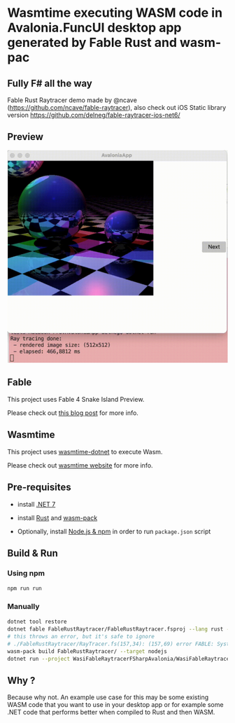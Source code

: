 # Wasmtime executing WASM code in Avalonia.FuncUI desktop app generated by Fable Rust and wasm-pac

## Fully F# all the way

Fable Rust Raytracer demo made by @ncave (https://github.com/ncave/fable-raytracer), also check out iOS Static library version https://github.com/delneg/fable-raytracer-ios-net6/

## Preview
![gif](https://github.com/delneg/WasmtimeFableRaytracerFSharpAvalonia/blob/master/assets/demo.gif?raw=true)

## Fable

This project uses Fable 4 Snake Island Preview.

Please check out [this blog post](https://fable.io/blog/2022/2022-06-06-Snake_Island_alpha.html) for more info.


## Wasmtime

This project uses [wasmtime-dotnet](https://github.com/bytecodealliance/wasmtime-dotnet) to execute Wasm. 

Please check out [wasmtime website](https://wasmtime.dev/) for more info.

## Pre-requisites


- install [.NET 7](https://dotnet.microsoft.com/en-us/download/dotnet/7.0)
- install [Rust](https://www.rust-lang.org/tools/install) and [wasm-pack](https://rustwasm.github.io/wasm-pack/installer/)


- Optionally, install [Node.js & npm](https://nodejs.org/en/) in order to run `package.json` script


## Build & Run

### Using npm

```bash
npm run run
```

### Manually

```bash
dotnet tool restore
dotnet fable FableRustRaytracer/FableRustRaytracer.fsproj --lang rust --outDir FableRustRaytracer/
# this throws an error, but it's safe to ignore
# ./FableRustRaytracer/RayTracer.fs(157,34): (157,69) error FABLE: System.Double.Pow is not supported by Fable
wasm-pack build FableRustRaytracer/ --target nodejs
dotnet run --project WasiFableRaytracerFSharpAvalonia/WasiFableRaytracerFSharpAvalonia.fsproj
```


## Why ?

Because why not.
An example use case for this may be some existing WASM code that you want to use in your desktop app or for example some .NET code that performs better when compiled to Rust and then WASM.
